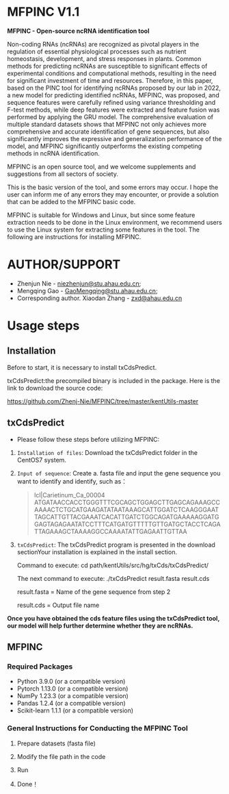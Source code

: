 # MFPINC V1.1
**MFPINC - Open-source ncRNA identification tool** 

Non-coding RNAs (ncRNAs) are recognized as pivotal players in the regulation of essential physiological processes such as nutrient homeostasis, development, and stress responses in plants. Common methods for predicting ncRNAs are susceptible to significant effects of experimental conditions and computational methods, resulting in the need for significant investment of time and resources. Therefore, in this paper, based on the PINC tool for identifying ncRNAs proposed by our lab in 2022, a new model for predicting identified ncRNAs, MFPINC, was proposed, and sequence features were carefully refined using variance thresholding and F-test methods, while deep features were extracted and feature fusion was performed by applying the GRU model. The comprehensive evaluation of multiple standard datasets shows that MFPINC not only achieves more comprehensive and accurate identification of gene sequences, but also significantly improves the expressive and generalization performance of the model, and MFPINC significantly outperforms the existing competing methods in ncRNA identification.  

MFPINC is an open source tool, and we welcome supplements and suggestions from all sectors of society.

This is the basic version of the tool, and some errors may occur. I hope the user can inform me of any errors they may encounter, or provide a solution that can be added to the MFPINC basic code.

MFPINC is suitable for Windows and Linux, but since some feature extraction needs to be done in the Linux environment, we recommend users to use the Linux system for extracting some features in the tool. The following are instructions for installing MFPINC.</br>

# AUTHOR/SUPPORT
* Zhenjun Nie - niezhenjun@stu.ahau.edu.cn;</br>
* Mengqing Gao - GaoMengqing@stu.ahau.edu.cn;</br>
* Corresponding author. Xiaodan Zhang - zxd@ahau.edu.cn

# Usage steps

## Installation

Before to start, it is necessary to install txCdsPredict.</br>

txCdsPredict:the precompiled binary is included in the package. Here is the link to download the source code:</br>

https://github.com/Zhenj-Nie/MFPINC/tree/master/kentUtils-master</br> 

## txCdsPredict
* Please follow these steps before utilizing MFPINC:
1. `Installation of files`: Download the txCdsPredict folder in the CentOS7 system.
   
2. `Input of sequence`: Create a. fasta file and input the gene sequence you want to identify and identify, such as：
   >lcl|Carietinum_Ca_00004   
ATGATAACCACCTGGGTTTCGCAGCTGGAGCTTGAGCAGAAAGCCAAAACTCTGCATGAAGATATAATAAAGCATTGGATCTCAAGGGAATTAGCATTGTTACGAAATCACATTGATCTGGCAGATGAAAAAGGATGGAGTAGAGAATATCCTTTCATGATGTTTTTGTTGATGCTACCTCAGATTAGAAAGCTAAAAGGCCAAAATATTGAGAATTGTTAA
  
3. `txCdsPredict`: The txCdsPredict program is presented in the download sectionYour installation is explained in the install section.

    Command to execute: cd path/kentUtils/src/hg/txCds/txCdsPredict/
   
    The next command to execute: ./txCdsPredict result.fasta result.cds
   
    result.fasta = Name of the gene sequence from step 2
   
    result.cds = Output file name

**Once you have obtained the cds feature files using the txCdsPredict tool, our model will help further determine whether they are ncRNAs.**  

## MFPINC

### Required Packages
* Python 3.9.0 (or a compatible version) 
* Pytorch 1.13.0 (or a compatible version) 
* NumPy 1.23.3 (or a compatible version) 
* Pandas 1.2.4 (or a compatible version) 
* Scikit-learn 1.1.1 (or a compatible version)

### General Instructions for Conducting the MFPINC Tool 

1. Prepare datasets (fasta file) 

2. Modify the file path in the code

3. Run

4. Done！
